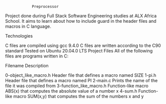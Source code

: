 				Preprocessor

Project done during Full Stack Software Engineering studies at ALX Africa School. It aims to learn about how to include guard in the header files and macros in C language.

Technologies

C files are compiled using gcc 9.4.0
C files are written according to the C90 standard
Tested on Ubuntu 20.04.0 LTS
Project Files
All of the following files are programs written in C:

Filename					Description

0-object_like_macro.h		Header file that defines a macro named SIZE
1-pi.h				Header file that defines a macro named PI
2-main.c			Prints the name of the file it was compiled from
3-function_like_macro.h		Function-like macro ABS(x) that computes the absolute value of a number x
4-sum.h				Function-like macro SUM(x,y) that computes the sum of the numbers x and y
